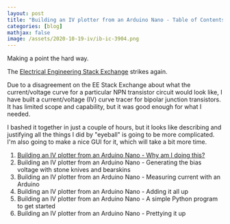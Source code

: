 ```yaml
---
layout: post
title: "Building an IV plotter from an Arduino Nano - Table of Contents"
categories: [blog]
mathjax: false
image: /assets/2020-10-19-iv/ib-ic-3904.png
---
```

Making a point the hard way.

The [Electrical Engineering Stack Exchange](https://electronics.stackexchange.com/) strikes again.

Due to a disagreement on the EE Stack Exchange about what the current/voltage curve for a particular NPN transistor circuit would look like, I have built a current/voltage (IV) curve tracer for bipolar junction transistors. It has limited scope and capability, but it was good enough for what I needed.

I bashed it together in just a couple of hours, but it looks like describing and justifying all the things I did by "eyeball" is going to be more complicated.  I'm also going to make a nice GUI for it, which will take a bit more time.

1. [Building an IV plotter from an Arduino Nano - Why am I doing this?](iv-1a)
2. Building an IV plotter from an Arduino Nano - Generating the bias voltage with stone knives and bearskins
3. Building an IV plotter from an Arduino Nano - Measuring current with an Arduino
4. Building an IV plotter from an Arduino Nano - Adding it all up
5. Building an IV plotter from an Arduino Nano - A simple Python program to get started
6. Building an IV plotter from an Arduino Nano - Prettying it up
